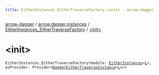 ```yaml
---
title: EitherInstances_EitherTraverseFactory.<init> - arrow-dagger
---
```


[arrow-dagger](../../index.html) / [arrow.dagger.instances](../index.html) / [EitherInstances_EitherTraverseFactory](index.html) / [&lt;init&gt;](./-init-.html)

# &lt;init&gt;

`EitherInstances_EitherTraverseFactory(module: `[`EitherInstances`](../-either-instances/index.html)`<`[`L`](index.html#L)`>, evProvider: Provider<`[`DaggerEitherTraverseInstance`](../-dagger-either-traverse-instance/index.html)`<`[`L`](index.html#L)`>>)`